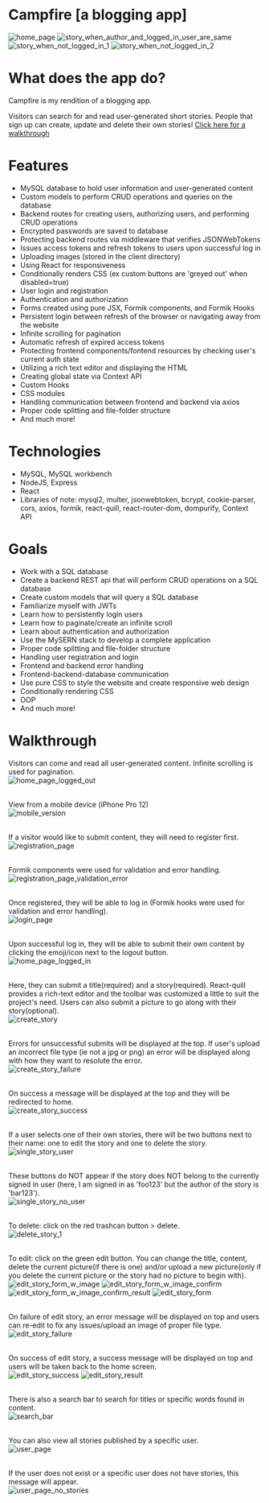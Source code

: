 # Campfire [a blogging app]

![home_page](/READMEscreenshots/loggedInHomePage.png)
![story_when_author_and_logged_in_user_are_same](/READMEscreenshots/singleStoryIsUser.png)
![story_when_not_logged_in_1](/READMEscreenshots/singleStoryNotUser.png)
![story_when_not_logged_in_2](/READMEscreenshots/singleStoryNotUserCont.png)

# What does the app do?

Campfire is my rendition of a blogging app. <br/>

Visitors can search for and read user-generated short stories. People that sign up can create, update and delete their own stories! [Click here for a walkthrough](#walkthrough)

# Features

- MySQL database to hold user information and user-generated content
- Custom models to perform CRUD operations and queries on the database
- Backend routes for creating users, authorizing users, and performing CRUD operations
- Encrypted passwords are saved to database
- Protecting backend routes via middleware that verifies JSONWebTokens
- Issues access tokens and refresh tokens to users upon successful log in
- Uploading images (stored in the client directory)
- Using React for responsiveness
- Conditionally renders CSS (ex custom buttons are 'greyed out' when disabled=true)
- User login and registration
- Authentication and authorization
- Forms created using pure JSX, Formik components, and Formik Hooks
- Persistent login between refresh of the browser or navigating away from the website
- Infinite scrolling for pagination
- Automatic refresh of expired access tokens
- Protecting frontend components/fontend resources by checking user's current auth state
- Utilizing a rich text editor and displaying the HTML
- Creating global state via Context API
- Custom Hooks
- CSS modules
- Handling communication between frontend and backend via axios
- Proper code splitting and file-folder structure
- And much more!

# Technologies

- MySQL, MySQL workbench
- NodeJS, Express
- React
- Libraries of note: mysql2, multer, jsonwebtoken, bcrypt, cookie-parser, cors, axios, formik, react-quill, react-router-dom, dompurify, Context API

# Goals

- Work with a SQL database
- Create a backend REST api that will perform CRUD operations on a SQL database
- Create custom models that will query a SQL database
- Familiarize myself with JWTs
- Learn how to persistently login users
- Learn how to paginate/create an infinite scroll
- Learn about authentication and authorization
- Use the MySERN stack to develop a complete application
- Proper code splitting and file-folder structure
- Handling user registration and login
- Frontend and backend error handling
- Frontend-backend-database communication
- Use pure CSS to style the website and create responsive web design
- Conditionally rendering CSS
- OOP
- And much more!

# Walkthrough

Visitors can come and read all user-generated content. Infinite scrolling is used for pagination. <br/>
![home_page_logged_out](/READMEscreenshots/loggedOutHomePage.png)
<br/>
<br/>

View from a mobile device (iPhone Pro 12) <br/>
![mobile_version](/READMEscreenshots/iPhone12ProMobile.png)
<br/>
<br/>

If a visitor would like to submit content, they will need to register first. <br/>
![registration_page](/READMEscreenshots/registrationPage.png)
<br/>
<br/>

Formik components were used for validation and error handling. <br/>
![registration_page_validation_error](/READMEscreenshots/registrationPageFormValidation.png)
<br/>
<br/>

Once registered, they will be able to log in (Formik hooks were used for validation and error handling). <br/>
![login_page](/READMEscreenshots/logInPageFormValidation.png)
<br/>
<br/>

Upon successful log in, they will be able to submit their own content by clicking the emoji/icon next to the logout button. <br/>
![home_page_logged_in](/READMEscreenshots/loggedInHomePage.png)
<br/>
<br/>

Here, they can submit a title(required) and a story(required). React-quill provides a rich-text editor and the toolbar was customized a little to suit the project's need. Users can also submit a picture to go along with their story(optional). <br/>
![create_story](/READMEscreenshots/createStoryPage.png)
<br/>
<br/>

Errors for unsuccessful submits will be displayed at the top. If user's upload an incorrect file type (ie not a jpg or png) an error will be displayed along with how they want to resolute the error. <br/>
![create_story_failure](/READMEscreenshots/createStoryPageFailure.png)
<br/>
<br/>

On success a message will be displayed at the top and they will be redirected to home. <br/>
![create_story_success](/READMEscreenshots/createStoryPageSuccess.png)
<br/>
<br/>

If a user selects one of their own stories, there will be two buttons next to their name: one to edit the story and one to delete the story. <br/>
![single_story_user](/READMEscreenshots/singleStoryIsUser.png)
<br/>
<br/>

These buttons do NOT appear if the story does NOT belong to the currently signed in user (here, I am signed in as 'foo123' but the author of the story is 'bar123'). <br/>
![single_story_no_user](/READMEscreenshots/singleStoryNotUserNoPicture.png)
<br/>
<br/>

To delete: click on the red trashcan button > delete. <br/>
![delete_story_1](/READMEscreenshots/deleteStory.png)
<br/>
<br/>

To edit: click on the green edit button. You can change the title, content, delete the current picture(if there is one) and/or upload a new picture(only if you delete the current picture or the story had no picture to begin with). <br/>
![edit_story_form_w_image](/READMEscreenshots/editStoryFormWithImage.png)
![edit_story_form_w_image_confirm](/READMEscreenshots/editStoryFormWithImageConfirm.png)
![edit_story_form_w_image_confirm_result](/READMEscreenshots/editStoryFormWithImageConfirmResult.png)
![edit_story_form](/READMEscreenshots/editStoryForm.png)
<br/>
<br/>

On failure of edit story, an error message will be displayed on top and users can re-edit to fix any issues/upload an image of proper file type. <br/>
![edit_story_failure](/READMEscreenshots/editStoryFailure.png)
<br/>
<br/>

On success of edit story, a success message will be displayed on top and users will be taken back to the home screen. <br/>
![edit_story_success](/READMEscreenshots/editStorySuccess.png)
![edit_story_result](/READMEscreenshots/editStoryResult.png)
<br/>
<br/>

There is also a search bar to search for titles or specific words found in content. <br/>
![search_bar](/READMEscreenshots/searchFeature.png)
<br/>
<br/>

You can also view all stories published by a specific user. <br/>
![user_page](/READMEscreenshots/userPage.png)
<br/>
<br/>

If the user does not exist or a specific user does not have stories, this message will appear. <br/>
![user_page_no_stories](/READMEscreenshots/userPageNoUserOrNoStories.png)
